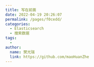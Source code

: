 ```yaml
---
title: 写在前面
date: 2022-04-19 20:26:07
permalink: /pages/f0cedd/
categories:
  - Elasticsearch
  - 搜索数据
tags:
  - 
author: 
  name: 樊光瑞
  link: https://github.com/maoHuanZhe
---
```

